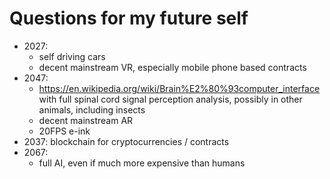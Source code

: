 # Questions for my future self

-   2027:
    - self driving cars
    - decent mainstream VR, especially mobile phone based
contracts
-   2047:
    - <https://en.wikipedia.org/wiki/Brain%E2%80%93computer_interface> with full spinal cord signal perception analysis, possibly in other animals, including insects
    - decent mainstream AR
    - 20FPS e-ink
-   2037: blockchain for cryptocurrencies / contracts
-   2067:
    - full AI, even if much more expensive than humans
